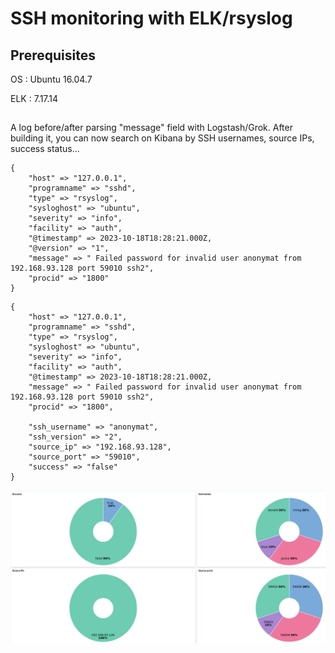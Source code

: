 # SSH monitoring with ELK/rsyslog

## Prerequisites

OS : Ubuntu 16.04.7

ELK : 7.17.14

##

A log before/after parsing "message" field with Logstash/Grok. After building it,
you can now search on Kibana by SSH usernames, source IPs, success status...


```
{
	"host" => "127.0.0.1",
	"programname" => "sshd",
	"type" => "rsyslog",
	"sysloghost" => "ubuntu",
	"severity" => "info",
	"facility" => "auth",
	"@timestamp" => 2023-10-18T18:28:21.000Z,
	"@version" => "1",
	"message" => " Failed password for invalid user anonymat from 192.168.93.128 port 59010 ssh2",
	"procid" => "1800"
}
```

```
{
	"host" => "127.0.0.1",
	"programname" => "sshd",
	"type" => "rsyslog",
	"sysloghost" => "ubuntu",
	"severity" => "info",
	"facility" => "auth",
	"@timestamp" => 2023-10-18T18:28:21.000Z,
	"message" => " Failed password for invalid user anonymat from 192.168.93.128 port 59010 ssh2",
	"procid" => "1800",

	"ssh_username" => "anonymat",
	"ssh_version" => "2",
	"source_ip" => "192.168.93.128",
	"source_port" => "59010",
	"success" => "false"
}
```

 ![](dashboard.png) 


